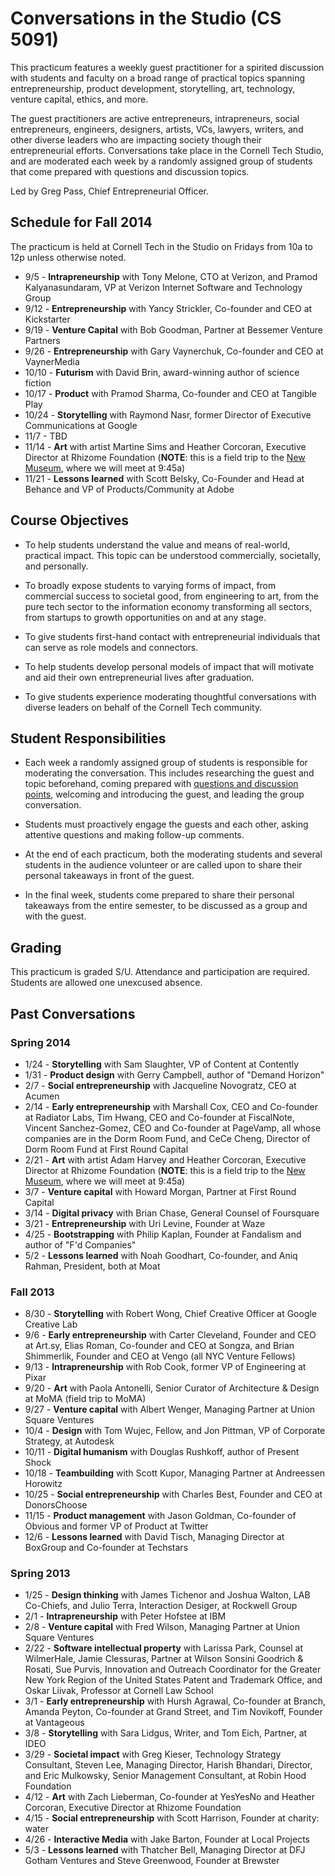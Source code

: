 # Conversations in the Studio (CS 5091)

This practicum features a weekly guest practitioner for a spirited discussion with students and faculty on a broad range of practical topics spanning entrepreneurship, product development, storytelling, art, technology, venture capital, ethics, and more.

The guest practitioners are active entrepreneurs, intrapreneurs, social entrepreneurs, engineers, designers, artists, VCs, lawyers, writers, and other diverse leaders who are impacting society though their entrepreneurial efforts.
Conversations take place in the Cornell Tech Studio, and are moderated each week by a randomly assigned group of students that come prepared with questions and discussion topics.

Led by Greg Pass, Chief Entrepreneurial Officer.

## Schedule for Fall 2014

The practicum is held at Cornell Tech in the Studio on Fridays from 10a to 12p unless otherwise noted.

* 9/5 - **Intrapreneurship** with Tony Melone, CTO at Verizon, and Pramod Kalyanasundaram, VP at Verizon Internet Software and Technology Group
* 9/12 - **Entrepreneurship** with Yancy Strickler, Co-founder and CEO at Kickstarter
* 9/19 - **Venture Capital** with Bob Goodman, Partner at Bessemer Venture Partners
* 9/26 - **Entrepreneurship** with Gary Vaynerchuk, Co-founder and CEO at VaynerMedia
* 10/10 - **Futurism** with David Brin, award-winning author of science fiction
* 10/17 - **Product** with Pramod Sharma, Co-founder and CEO at Tangible Play
* 10/24 - **Storytelling** with Raymond Nasr, former Director of Executive Communications at Google
* 11/7 - TBD
* 11/14 - **Art** with artist Martine Sims and Heather Corcoran, Executive Director at Rhizome Foundation (**NOTE**: this is a field trip to the [New Museum](http://www.newmuseum.org/visit), where we will meet at 9:45a)
* 11/21 - **Lessons learned** with Scott Belsky, Co-Founder and Head at Behance and VP of Products/Community at Adobe

## Course Objectives

*	To help students understand the value and means of real-world, practical impact. This topic can be understood commercially, societally, and personally.

*	To broadly expose students to varying forms of impact, from commercial success to societal good, from engineering to art, from the pure tech sector to the information economy transforming all sectors, from startups to growth opportunities on and at any stage.

*	To give students first-hand contact with entrepreneurial individuals that can serve as role models and connectors.

*	To help students develop personal models of impact that will motivate and aid their own entrepreneurial lives after graduation.

*	To give students experience moderating thoughtful conversations with diverse leaders on behalf of the Cornell Tech community.

## Student Responsibilities

*	Each week a randomly assigned group of students is responsible for moderating the conversation. This includes researching the guest and topic beforehand, coming prepared with [questions and discussion points](https://github.com/cornelltech/conversations-in-the-studio/wiki/Questions), welcoming and introducing the guest, and leading the group conversation.

*	Students must proactively engage the guests and each other, asking attentive questions and making follow-up comments.

*	At the end of each practicum, both the moderating students and several students in the audience volunteer or are called upon to share their personal takeaways in front of the guest.

*	In the final week, students come prepared to share their personal takeaways from the entire semester, to be discussed as a group and with the guest.

## Grading

This practicum is graded S/U. Attendance and participation are required. Students are allowed one unexcused absence.

## Past Conversations

### Spring 2014

* 1/24 - **Storytelling** with Sam Slaughter, VP of Content at Contently
* 1/31 - **Product design** with Gerry Campbell, author of "Demand Horizon"
* 2/7 - **Social entrepreneurship** with Jacqueline Novogratz, CEO at Acumen
* 2/14 - **Early entrepreneurship** with Marshall Cox, CEO and Co-founder at Radiator Labs, Tim Hwang, CEO and Co-founder at FiscalNote, Vincent Sanchez-Gomez, CEO and Co-founder at PageVamp, all whose companies are in the Dorm Room Fund, and CeCe Cheng, Director of Dorm Room Fund at First Round Capital
* 2/21 - **Art** with artist Adam Harvey and Heather Corcoran, Executive Director at Rhizome Foundation (**NOTE**: this is a field trip to the [New Museum](http://www.newmuseum.org/visit), where we will meet at 9:45a)
* 3/7 - **Venture capital** with Howard Morgan, Partner at First Round Capital
* 3/14 - **Digital privacy** with Brian Chase, General Counsel of Foursquare
* 3/21 - **Entrepreneurship** with Uri Levine, Founder at Waze
* 4/25 - **Bootstrapping** with Philip Kaplan, Founder at Fandalism and author of "F'd Companies"
* 5/2 - **Lessons learned** with Noah Goodhart, Co-founder, and Aniq Rahman, President, both at Moat

### Fall 2013

* 8/30 - **Storytelling** with Robert Wong, Chief Creative Officer at Google Creative Lab
* 9/6 - **Early entrepreneurship** with Carter Cleveland, Founder and CEO at Art.sy, Elias Roman, Co-founder and CEO at Songza, and Brian Shimmerlik, Founder and CEO at Vengo (all NYC Venture Fellows)
* 9/13 - **Intrapreneurship** with Rob Cook, former VP of Engineering at Pixar
* 9/20 - **Art** with Paola Antonelli, Senior Curator of Architecture & Design at MoMA (field trip to MoMA)
* 9/27 - **Venture capital** with Albert Wenger, Managing Partner at Union Square Ventures
* 10/4 - **Design** with Tom Wujec, Fellow, and Jon Pittman, VP of Corporate Strategy, at Autodesk
* 10/11 - **Digital humanism** with Douglas Rushkoff, author of Present Shock
* 10/18 - **Teambuilding** with Scott Kupor, Managing Partner at Andreessen Horowitz
* 10/25 - **Social entrepreneurship** with Charles Best, Founder and CEO at DonorsChoose
* 11/15 - **Product management** with Jason Goldman, Co-founder of Obvious and former VP of Product at Twitter
* 12/6 - **Lessons learned** with David Tisch, Managing Director at BoxGroup and Co-founder at Techstars

### Spring 2013

* 1/25 - **Design thinking** with James Tichenor and Joshua Walton, LAB Co-Chiefs, and Julio Terra, Interaction Desiger, at Rockwell Group
* 2/1 - **Intrapreneurship** with Peter Hofstee at IBM
* 2/8 - **Venture capital** with Fred Wilson, Managing Partner at Union Square Ventures
* 2/22 - **Software intellectual property** with Larissa Park, Counsel at WilmerHale, Jamie Clessuras, Partner at Wilson Sonsini Goodrich & Rosati, Sue Purvis, Innovation and Outreach Coordinator for the Greater New York Region of the United States Patent and Trademark Office, and Oskar Liivak, Professor at Cornell Law School
* 3/1 - **Early entrepreneurship** with Hursh Agrawal, Co-founder at Branch, Amanda Peyton, Co-founder at Grand Street, and Tim Novikoff, Founder at Vantageous
* 3/8 - **Storytelling** with Sara Lidgus, Writer, and Tom Eich, Partner, at IDEO
* 3/29 - **Societal impact** with Greg Kieser, Technology Strategy Consultant, Steven Lee, Managing Director, Harish Bhandari, Director, and Eric Mulkowsky, Senior Management Consultant, at Robin Hood Foundation
* 4/12 - **Art** with Zach Lieberman, Co-founder at YesYesNo and Heather Corcoran, Executive Director at Rhizome Foundation
* 4/15 - **Social entrepreneurship** with Scott Harrison, Founder at charity: water
* 4/26 - **Interactive Media** with	Jake Barton, Founder at Local Projects
* 5/3 - **Lessons learned** with Thatcher Bell, Managing Director at DFJ Gotham Ventures and Steve Greenwood, Founder at Brewster
